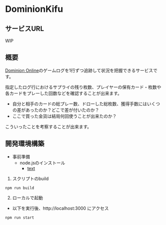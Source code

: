 # DominionKifu

## サービスURL

WIP

## 概要

[Dominion Online](https://dominion.games/)のゲームログを1行ずつ追跡して状況を把握できるサービスです。

指定したログ行におけるサプライの残り枚数、プレイヤーの保有カード・枚数や各カードをプレーした回数などを確認することが出来ます。

* 自分と相手のカードの総プレー数、ドローした総枚数、獲得手数にはいくつの差があったのか？どこで差が付いたのか？
* ここで買った金貨は結局何回使うことが出来たのか？

こういったことを考察することが出来ます。

## 開発環境構築

- 事前準備
  - node.jsのインストール
    - [text](https://nodejs.org/ja)

1. スクリプトのbuild

```
npm run build
```

2. ローカルで起動

  - 以下を実行後、http://localhost:3000 にアクセス

```
npm run start
```
